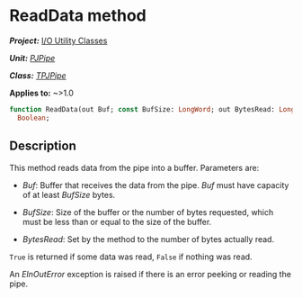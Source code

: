 # ReadData method

***Project:*** [I/O Utility Classes](../API.md)

***Unit:*** [_PJPipe_](./PJPipe.md)

***Class:*** [_TPJPipe_](./TPJPipe.md)

**Applies to:** ~>1.0

```pascal
function ReadData(out Buf; const BufSize: LongWord; out BytesRead: LongWord):
  Boolean;
```

## Description

This method reads data from the pipe into a buffer. Parameters are:

* _Buf_: Buffer that receives the data from the pipe. _Buf_ must have capacity of at least _BufSize_ bytes.

* _BufSize_: Size of the buffer or the number of bytes requested, which must be less than or equal to the size of the buffer.

* _BytesRead_: Set by the method to the number of bytes actually read.

`True` is returned if some data was read, `False` if nothing was read.

An _EInOutError_ exception is raised if there is an error peeking or reading the pipe.
